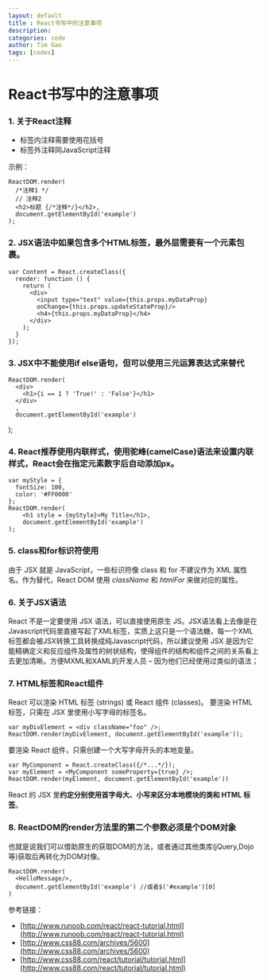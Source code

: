 ```yaml
---
layout: default
title : React书写中的注意事项
description: 
categories: code
author: Tim Gao
tags: [codes]
---
```

# React书写中的注意事项

### 1. 关于React注释

* 标签内注释需要使用花括号
* 标签外注释同JavaScript注释

示例：

    ReactDOM.render(
      /*注释1 */
      // 注释2
      <h2>标题 {/*注释*/}</h2>,
      document.getElementById('example')
    );

### 2. JSX语法中如果包含多个HTML标签，最外层需要有一个元素包裹。

    var Content = React.createClass({
      render: function () {
        return (
          <div>
            <input type="text" value={this.props.myDataProp}
            onChange={this.props.updateStateProp}/>
            <h4>{this.props.myDataProp}</h4>
          </div>
        );
      }
    });

### 3. JSX中不能使用if else语句，但可以使用三元运算表达式来替代

    ReactDOM.render(
      <div>
        <h1>{i == 1 ? 'True!' : 'False'}</h1>
      </div>
      ,
      document.getElementById('example')
  );

### 4. React推荐使用内联样式，使用驼峰(camelCase)语法来设置内联样式，React会在指定元素数字后自动添加px。

    var myStyle = {
      fontSize: 100,
      color: '#FF0000'
    };
    ReactDOM.render(
        <h1 style = {myStyle}>My Title</h1>,
        document.getElementById('example')
    );

### 5. class和for标识符使用

由于 JSX 就是 JavaScript，一些标识符像 class 和 for 不建议作为 XML 属性名。作为替代，React DOM 使用 _className_ 和 _htmlFor_ 来做对应的属性。

### 6. 关于JSX语法

React 不是一定要使用 JSX 语法，可以直接使用原生 JS。JSX语法看上去像是在Javascript代码里直接写起了XML标签，实质上这只是一个语法糖，每一个XML标签都会被JSX转换工具转换成纯Javascript代码，所以建议使用 JSX 是因为它能精确定义和反应组件及属性的树状结构，使得组件的结构和组件之间的关系看上去更加清晰。方便MXML和XAML的开发人员 – 因为他们已经使用过类似的语法；

### 7. HTML标签和React组件
React 可以渲染 HTML 标签 (strings) 或 React 组件 (classes)。
要渲染 HTML 标签，只需在 JSX 里使用小写字母的标签名。

    var myDivElement = <div className="foo" />;
    ReactDOM.render(myDivElement, document.getElementById('example'));

要渲染 React 组件，只需创建一个大写字母开头的本地变量。

    var MyComponent = React.createClass({/*...*/});
    var myElement = <MyComponent someProperty={true} />;
    ReactDOM.render(myElement, document.getElementById('example'))

React 的 JSX 里**约定分别使用首字母大、小写来区分本地模块的类和 HTML 标签**。

### 8. ReactDOM的render方法里的第二个参数必须是个DOM对象

也就是说我们可以借助原生的获取DOM的方法，或者通过其他类库(jQuery,Dojo等)获取后再转化为DOM对像。

    ReactDOM.render(
      <HelloMessage/>,
      document.getElementById('example') //或者$('#example')[0]
    )

参考链接：

 * [http://www.runoob.com/react/react-tutorial.html](http://www.runoob.com/react/react-tutorial.html)
 * [http://www.css88.com/archives/5600](http://www.css88.com/archives/5600)
 * [http://www.css88.com/react/tutorial/tutorial.html](http://www.css88.com/react/tutorial/tutorial.html)
